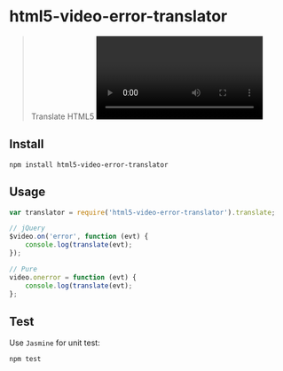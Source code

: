 # html5-video-error-translator

> Translate HTML5 <video> error code to string

## Install 

```
npm install html5-video-error-translator
```

## Usage

```javascript
var translator = require('html5-video-error-translator').translate;

// jQuery
$video.on('error', function (evt) {
    console.log(translate(evt);
});

// Pure
video.onerror = function (evt) {
    console.log(translate(evt);
};
```

## Test

Use `Jasmine` for unit test:

```
npm test
```
